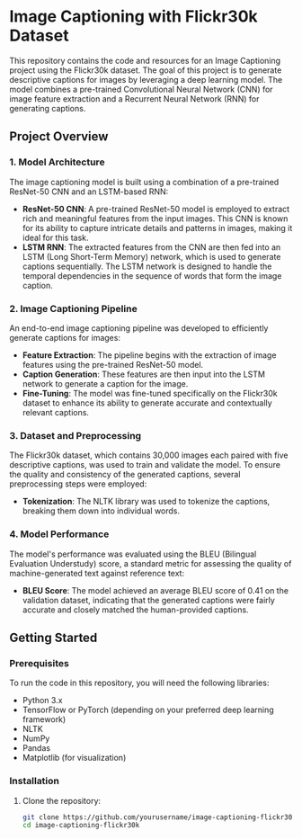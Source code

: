 # Image Captioning with Flickr30k Dataset

This repository contains the code and resources for an Image Captioning project using the Flickr30k dataset. The goal of this project is to generate descriptive captions for images by leveraging a deep learning model. The model combines a pre-trained Convolutional Neural Network (CNN) for image feature extraction and a Recurrent Neural Network (RNN) for generating captions.

## Project Overview

### 1. Model Architecture
The image captioning model is built using a combination of a pre-trained ResNet-50 CNN and an LSTM-based RNN:
- **ResNet-50 CNN**: A pre-trained ResNet-50 model is employed to extract rich and meaningful features from the input images. This CNN is known for its ability to capture intricate details and patterns in images, making it ideal for this task.
- **LSTM RNN**: The extracted features from the CNN are then fed into an LSTM (Long Short-Term Memory) network, which is used to generate captions sequentially. The LSTM network is designed to handle the temporal dependencies in the sequence of words that form the image caption.

### 2. Image Captioning Pipeline
An end-to-end image captioning pipeline was developed to efficiently generate captions for images:
- **Feature Extraction**: The pipeline begins with the extraction of image features using the pre-trained ResNet-50 model.
- **Caption Generation**: These features are then input into the LSTM network to generate a caption for the image.
- **Fine-Tuning**: The model was fine-tuned specifically on the Flickr30k dataset to enhance its ability to generate accurate and contextually relevant captions.

### 3. Dataset and Preprocessing
The Flickr30k dataset, which contains 30,000 images each paired with five descriptive captions, was used to train and validate the model. To ensure the quality and consistency of the generated captions, several preprocessing steps were employed:
- **Tokenization**: The NLTK library was used to tokenize the captions, breaking them down into individual words.


### 4. Model Performance
The model's performance was evaluated using the BLEU (Bilingual Evaluation Understudy) score, a standard metric for assessing the quality of machine-generated text against reference text:
- **BLEU Score**: The model achieved an average BLEU score of 0.41 on the validation dataset, indicating that the generated captions were fairly accurate and closely matched the human-provided captions.

## Getting Started

### Prerequisites
To run the code in this repository, you will need the following libraries:
- Python 3.x
- TensorFlow or PyTorch (depending on your preferred deep learning framework)
- NLTK
- NumPy
- Pandas
- Matplotlib (for visualization)

### Installation
1. Clone the repository:
   ```bash
   git clone https://github.com/yourusername/image-captioning-flickr30k.git
   cd image-captioning-flickr30k
